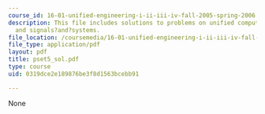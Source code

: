 ```yaml
---
course_id: 16-01-unified-engineering-i-ii-iii-iv-fall-2005-spring-2006
description: This file includes solutions to problems on unified computers and programming,
  and signals?and?systems.
file_location: /coursemedia/16-01-unified-engineering-i-ii-iii-iv-fall-2005-spring-2006/0319dce2e189876be3f8d1563bcebb91_pset5_sol.pdf
file_type: application/pdf
layout: pdf
title: pset5_sol.pdf
type: course
uid: 0319dce2e189876be3f8d1563bcebb91

---
```

None
